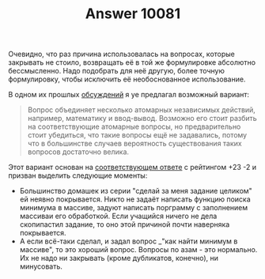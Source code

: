 ﻿---
title: "Answer 10081"
se.owner.user_id: 178988
se.owner.display_name: "Qwertiy"
se.owner.link: "https://ru.meta.stackoverflow.com/users/178988/qwertiy"
se.answer_id: 10081
se.question_id: 10070
se.post_type: answer
se.score: -2
se.is_accepted: False
---
<p>Очевидно, что раз причина использовалась на вопросах, которые закрывать не стоило, возвращать её в той же формулировке абсолютно бессмысленно. Надо подобрать для неё другую, более точную формулировку, чтобы исключить её необоснованное использование.</p>

<p>В одном их прошлых <a href="https://ru.meta.stackoverflow.com/a/9710/178988">обсуждений</a> я уе предлагал возможный вариант:</p>

<blockquote>
  <p>Вопрос объединяет несколько атомарных независимых действий, например, математику и ввод-вывод. Возможно его стоит разбить на соответствующие атомарные вопросы, но предварительно стоит убедиться, что такие вопросы ещё не задавались, потому что в большинстве случаев вероятность существования таких вопросов достаточно велика.</p>
</blockquote>

<p>Этот вариант основан на <a href="https://ru.meta.stackoverflow.com/a/9634/178988">соответствующем ответе</a> с рейтингом +23 -2 и призван выделить следующие моменты:</p>

<ul>
<li>Большинство домашек из серии "сделай за меня задание целиком" ей неявно покрывается. Никто не задаёт написать функцию поиска минимума в массиве, задуют написать порграмму с заполнением массиваи его обработкой. Если учащийся ничего не дела скопипастил задание, то оно этой причиной почти наверняка покрывается.</li>
<li>А если всё-таки сделал, и задал вопрос _"как найти минимум в массиве", то это хороший вопрос. Вопросы по азам - это нормально. Их не надо ни закрывать (кроме дубликатов, конечно), ни минусовать.</li>
</ul>
